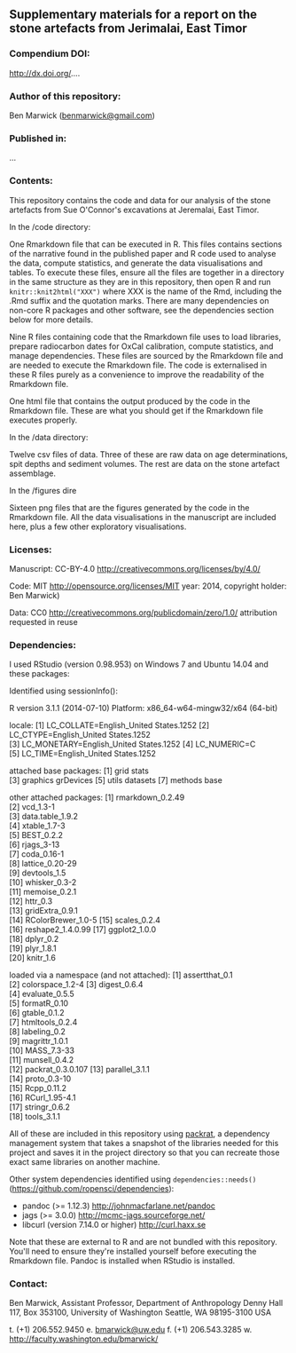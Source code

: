 ## Supplementary materials for a report on the stone artefacts from Jerimalai, East Timor

### Compendium DOI: 
 
http://dx.doi.org/....

### Author of this repository:

Ben Marwick (benmarwick@gmail.com)

### Published in: 

... 

### Contents:

This repository contains the code and data for our analysis of the stone artefacts from Sue O'Connor's excavations at Jeremalai, East Timor.

In the /code directory: 

One Rmarkdown file that can be executed in R. This files contains sections of the narrative found in the published paper and R code used to analyse the data, compute statistics, and generate the data visualisations and tables. To execute these files, ensure all the files are together in a directory in the same structure as they are in this repository, then open R and run `knitr::knit2html("XXX")` where XXX is the name of the Rmd, including the .Rmd suffix and the quotation marks. There are many dependencies on non-core R packages and other software, see the dependencies section below for more details.
 
Nine R files containing code that the Rmarkdown file uses to load libraries, prepare radiocarbon dates for OxCal calibration, compute statistics, and manage dependencies. These files are sourced by the Rmarkdown file and are needed to execute the Rmarkdown file. The code is externalised in these R files purely as a convenience to improve the readability of the Rmarkdown file.  

One html file that contains the output produced by the code in the Rmarkdown file. These are what you should get if the Rmarkdown file executes properly.

In the /data directory:

Twelve csv files of data. Three of these are raw data on age determinations, spit depths and sediment volumes. The rest are data on the stone artefact assemblage. 

In the /figures dire

Sixteen png files that are the figures generated by the code in the Rmarkdown file. All the data visualisations in the manuscript are included here, plus a few other exploratory visualisations.

### Licenses:

Manuscript:  CC-BY-4.0 http://creativecommons.org/licenses/by/4.0/

Code: MIT http://opensource.org/licenses/MIT year: 2014, copyright holder: Ben Marwick)

Data: CC0 http://creativecommons.org/publicdomain/zero/1.0/ attribution requested in reuse

### Dependencies:

I used RStudio (version 0.98.953) on Windows 7 and Ubuntu 14.04 and these packages:

Identified using sessionInfo():

R version 3.1.1 (2014-07-10)
Platform: x86_64-w64-mingw32/x64 (64-bit)

locale:
[1] LC_COLLATE=English_United States.1252 
[2] LC_CTYPE=English_United States.1252   
[3] LC_MONETARY=English_United States.1252
[4] LC_NUMERIC=C                          
[5] LC_TIME=English_United States.1252    

attached base packages:
[1] grid      stats    
[3] graphics  grDevices
[5] utils     datasets 
[7] methods   base     

other attached packages:
 [1] rmarkdown_0.2.49  
 [2] vcd_1.3-1         
 [3] data.table_1.9.2  
 [4] xtable_1.7-3      
 [5] BEST_0.2.2        
 [6] rjags_3-13        
 [7] coda_0.16-1       
 [8] lattice_0.20-29   
 [9] devtools_1.5      
[10] whisker_0.3-2     
[11] memoise_0.2.1     
[12] httr_0.3          
[13] gridExtra_0.9.1   
[14] RColorBrewer_1.0-5
[15] scales_0.2.4      
[16] reshape2_1.4.0.99 
[17] ggplot2_1.0.0     
[18] dplyr_0.2         
[19] plyr_1.8.1        
[20] knitr_1.6         

loaded via a namespace (and not attached):
 [1] assertthat_0.1   
 [2] colorspace_1.2-4 
 [3] digest_0.6.4     
 [4] evaluate_0.5.5   
 [5] formatR_0.10     
 [6] gtable_0.1.2     
 [7] htmltools_0.2.4  
 [8] labeling_0.2     
 [9] magrittr_1.0.1   
[10] MASS_7.3-33      
[11] munsell_0.4.2    
[12] packrat_0.3.0.107
[13] parallel_3.1.1   
[14] proto_0.3-10     
[15] Rcpp_0.11.2      
[16] RCurl_1.95-4.1   
[17] stringr_0.6.2    
[18] tools_3.1.1  

All of these are included in this repository using [packrat](http://rstudio.github.io/packrat/), a dependency management system that takes a snapshot of the libraries needed for this project and saves it in the project directory so that you can recreate those exact same libraries on another machine. 

Other system dependencies identified using `dependencies::needs()` (https://github.com/ropensci/dependencies): 

- pandoc (>= 1.12.3) http://johnmacfarlane.net/pandoc
- jags (>= 3.0.0) http://mcmc-jags.sourceforge.net/
- libcurl (version 7.14.0 or higher) http://curl.haxx.se

Note that these are external to R and are not bundled with this repository. You'll need to ensure they're installed yourself before executing the Rmarkdown file. Pandoc is installed when RStudio is installed.

### Contact: 

Ben Marwick, Assistant Professor, Department of Anthropology
Denny Hall 117, Box 353100, University of Washington
Seattle, WA 98195-3100 USA

t. (+1) 206.552.9450   e. bmarwick@uw.edu
f. (+1) 206.543.3285   w. http://faculty.washington.edu/bmarwick/ 